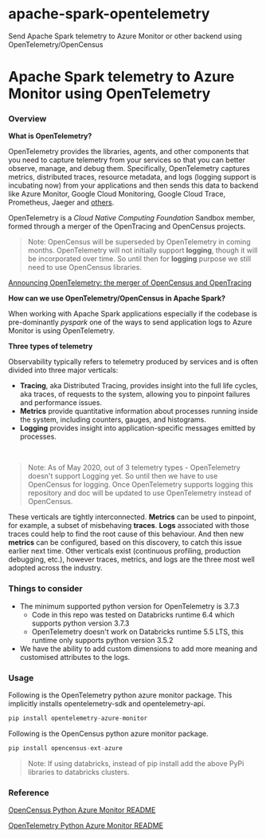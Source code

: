 # apache-spark-opentelemetry
Send Apache Spark telemetry to Azure Monitor or other backend using OpenTelemetry/OpenCensus

# Apache Spark telemetry to Azure Monitor using OpenTelemetry

### **Overview**
**What is OpenTelemetry?**

OpenTelemetry provides the libraries, agents, and other components that you need to capture telemetry from your services so that you can better observe, manage, and debug them. Specifically, OpenTelemetry captures metrics, distributed traces, resource metadata, and logs (logging support is incubating now) from your applications and then sends this data to backend like Azure Monitor, Google Cloud Monitoring, Google Cloud Trace, Prometheus, Jaeger and [others](https://opentelemetry.io/registry/?s=exporter).

OpenTelemetry is a *Cloud Native Computing Foundation* Sandbox member, formed through a merger of the OpenTracing and OpenCensus projects.

> Note: OpenCensus will be superseded by OpenTelemetry in coming months. OpenTelemetry will not initially support **logging**, though it will be incorporated over time. So until then for **logging** purpose we still need to use OpenCensus libraries.

[Announcing OpenTelemetry: the merger of OpenCensus and OpenTracing](https://cloudblogs.microsoft.com/opensource/2019/05/23/announcing-opentelemetry-cncf-merged-opencensus-opentracing/)

**How can we use OpenTelemetry/OpenCensus in Apache Spark?**

When working with Apache Spark applications especially if the codebase is pre-dominantly *pyspark* one of the ways to send application logs to Azure Monitor is using OpenTelemetry.

**Three types of telemetry**

Observability typically refers to telemetry produced by services and is often divided into three major verticals:

* **Tracing**, aka Distributed Tracing, provides insight into the full life cycles, aka traces, of requests to the system, allowing you to pinpoint failures and performance issues.
* **Metrics** provide quantitative information about processes running inside the system, including counters, gauges, and histograms.
* **Logging** provides insight into application-specific messages emitted by processes.

 
> Note: As of May 2020, out of 3 telemetry types - OpenTelemetry doesn't support Logging yet. So until then we have to use OpenCensus for logging. Once OpenTelemetry supports logging this repository and doc will be updated to use OpenTelemetry instead of OpenCensus.

These verticals are tightly interconnected. **Metrics** can be used to pinpoint, for example, a subset of misbehaving **traces**. **Logs** associated with those traces could help to find the root cause of this behaviour. And then new **metrics** can be configured, based on this discovery, to catch this issue earlier next time. Other verticals exist (continuous profiling, production debugging, etc.), however traces, metrics, and logs are the three most well adopted across the industry.

### **Things to consider**

- The minimum supported python version for OpenTelemetry is 3.7.3	
    - Code in this repo was tested on Databricks runtime 6.4 which supports python version 3.7.3
    - OpenTelemetry doesn't work on Databricks runtime 5.5 LTS, this runtime only supports python version 3.5.2	
- We have the ability to add custom dimensions to add more meaning and customised attributes to the logs.

### **Usage**

Following is the OpenTelemetry python azure monitor package. This implicitly installs opentelemetry-sdk and opentelemetry-api.

````python
pip install opentelemetry-azure-monitor
````

Following is the OpenCensus python azure monitor package.
````python
pip install opencensus-ext-azure
````
> Note: If using databricks, instead of pip install add the above PyPi libraries to databricks clusters.



### **Reference**

[OpenCensus Python Azure Monitor README]( https://github.com/census-instrumentation/opencensus-python/tree/master/contrib/opencensus-ext-azure )

[OpenTelemetry Python Azure Monitor README](https://github.com/microsoft/opentelemetry-azure-monitor-python)